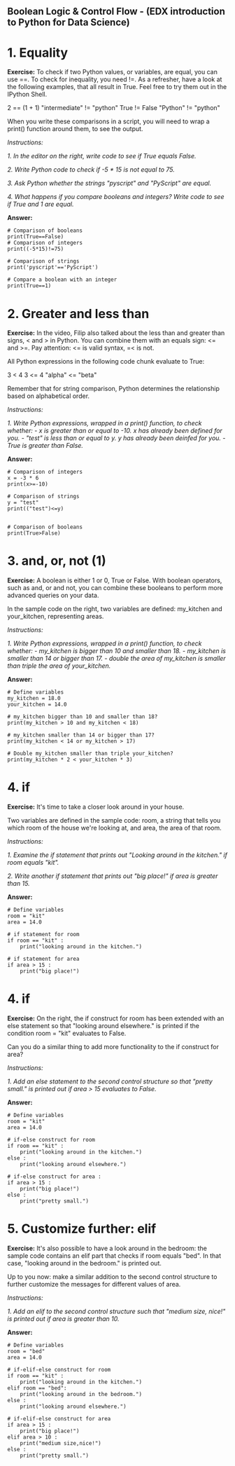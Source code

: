 ## Boolean Logic & Control Flow - (EDX introduction to Python for Data Science)
# 1. Equality
**Exercise:** 
To check if two Python values, or variables, are equal, you can use ==. To check for inequality, you need !=. As a refresher, have a look at the following examples, that all result in True. Feel free to try them out in the IPython Shell.

2 == (1 + 1)
"intermediate" != "python"
True != False
"Python" != "python"

When you write these comparisons in a script, you will need to wrap a print() function around them, to see the output.

*Instructions:*

*1. In the editor on the right, write code to see if True equals False.*

*2. Write Python code to check if -5 * 15 is not equal to 75.*

*3. Ask Python whether the strings "pyscript" and "PyScript" are equal.*

*4. What happens if you compare booleans and integers? Write code to see if True and 1 are equal.*

**Answer:**

```
# Comparison of booleans
print(True==False)
# Comparison of integers
print((-5*15)!=75)

# Comparison of strings
print('pyscript'=='PyScript')

# Compare a boolean with an integer
print(True==1)
```

# 2. Greater and less than
**Exercise:** 
In the video, Filip also talked about the less than and greater than signs, < and > in Python. You can combine them with an equals sign: <= and >=. Pay attention: <= is valid syntax, =< is not.

All Python expressions in the following code chunk evaluate to True:

3 < 4
3 <= 4
"alpha" <= "beta"

Remember that for string comparison, Python determines the relationship based on alphabetical order.

*Instructions:*

*1. Write Python expressions, wrapped in a print() function, to check whether: - x is greater than or equal to -10. x has already been defined for you. - "test" is less than or equal to y. y has already been deinfed for you. - True is greater than False.*


**Answer:**

```
# Comparison of integers
x = -3 * 6
print(x>=-10)

# Comparison of strings
y = "test"
print(("test")<=y)


# Comparison of booleans
print(True>False)
```

# 3. and, or, not (1)
**Exercise:** 
A boolean is either 1 or 0, True or False. With boolean operators, such as and, or and not, you can combine these booleans to perform more advanced queries on your data.

In the sample code on the right, two variables are defined: my_kitchen and your_kitchen, representing areas.


*Instructions:*

*1. Write Python expressions, wrapped in a print() function, to check whether: - my_kitchen is bigger than 10 and smaller than 18. - my_kitchen is smaller than 14 or bigger than 17. - double the area of my_kitchen is smaller than triple the area of your_kitchen.*


**Answer:**

```
# Define variables
my_kitchen = 18.0
your_kitchen = 14.0

# my_kitchen bigger than 10 and smaller than 18?
print(my_kitchen > 10 and my_kitchen < 18)

# my_kitchen smaller than 14 or bigger than 17?
print(my_kitchen < 14 or my_kitchen > 17)

# Double my_kitchen smaller than triple your_kitchen?
print(my_kitchen * 2 < your_kitchen * 3)
```

# 4. if
**Exercise:** 
It's time to take a closer look around in your house.

Two variables are defined in the sample code: room, a string that tells you which room of the house we're looking at, and area, the area of that room.


*Instructions:*

*1. Examine the if statement that prints out "Looking around in the kitchen." if room equals "kit".*

*2. Write another if statement that prints out "big place!" if area is greater than 15.*


**Answer:**

```
# Define variables
room = "kit"
area = 14.0

# if statement for room
if room == "kit" :
    print("looking around in the kitchen.")

# if statement for area
if area > 15 :
    print("big place!")
```

# 4. if
**Exercise:** 
On the right, the if construct for room has been extended with an else statement so that "looking around elsewhere." is printed if the condition room = "kit" evaluates to False.

Can you do a similar thing to add more functionality to the if construct for area?


*Instructions:*

*1. Add an else statement to the second control structure so that "pretty small." is printed out if area > 15 evaluates to False.*

**Answer:**

```
# Define variables
room = "kit"
area = 14.0

# if-else construct for room
if room == "kit" :
    print("looking around in the kitchen.")
else :
    print("looking around elsewhere.")

# if-else construct for area :
if area > 15 :
    print("big place!")
else :
    print("pretty small.")
```

# 5. Customize further: elif
**Exercise:** 
It's also possible to have a look around in the bedroom: the sample code contains an elif part that checks if room equals "bed". In that case, "looking around in the bedroom." is printed out.

Up to you now: make a similar addition to the second control structure to further customize the messages for different values of area.


*Instructions:*

*1. Add an elif to the second control structure such that "medium size, nice!" is printed out if area is greater than 10.*

**Answer:**

```
# Define variables
room = "bed"
area = 14.0

# if-elif-else construct for room
if room == "kit" :
    print("looking around in the kitchen.")
elif room == "bed":
    print("looking around in the bedroom.")
else :
    print("looking around elsewhere.")

# if-elif-else construct for area
if area > 15 :
    print("big place!")
elif area > 10 :
    print("medium size,nice!")
else :
    print("pretty small.")
```


